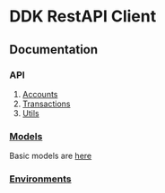 # DDK RestAPI Client

## Documentation

### API

1. [Accounts](docs/api/account.md)
2. [Transactions](docs/api/transaction.md)
3. [Utils](docs/api/util.md)

### [Models](docs/model.md)

Basic models are [here](https://github.com/AraiEzzra/DDKCORE/blob/master/docs/api/models.md)

### [Environments](docs/environment.md)

